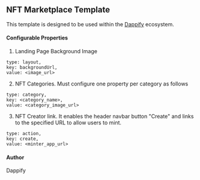 ## NFT Marketplace Template

This template is designed to be used within the [Dappify](http://dappify.com "Dappify") ecosystem.

#### Configurable Properties

1. Landing Page Background Image
```
type: layout,
key: backgroundUrl,
value: <image_url>
```

2. NFT Categories. Must configure one property per category as follows
```
type: category,
key: <category_name>,
value: <category_image_url>
```

3. NFT Creator link. It enables the header navbar button "Create" and links to the specified URL to allow users to mint.
```
type: action,
key: create,
value: <minter_app_url>
```

#### Author
Dappify
